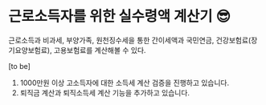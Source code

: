 # 근로소득자를 위한 실수령액 계산기 😎

근로소득과 비과세, 부양가족, 원천징수세을 통한 간이세액과 국민연금, 건강보험료(장기요양보험료), 고용보험료를 계산해볼 수 있다.


[to be]
1. 1000만원 이상 고소득자에 대한 소득세 계산 검증을 진행하고 있습니다.
2. 퇴직금 계산과 퇴직소득세 계산 기능을 추가하고 있습니다.
